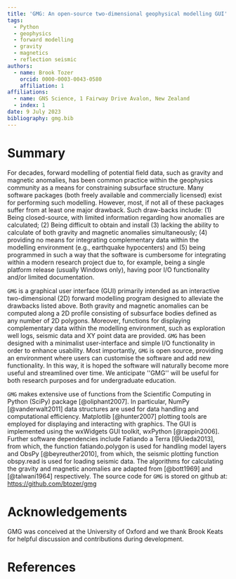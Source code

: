 ```yaml
---
title: 'GMG: An open-source two-dimensional geophysical modelling GUI'
tags:
  - Python
  - geophysics
  - forward modelling
  - gravity
  - magnetics
  - reflection seismic
authors:
  - name: Brook Tozer
    orcid: 0000-0003-0043-0580
    affiliation: 1
affiliations:
  - name: GNS Science, 1 Fairway Drive Avalon, New Zealand
  - index: 1
date: 9 July 2023
bibliography: gmg.bib
---
```


# Summary
 
For decades, forward modelling of potential field data, such as gravity and magnetic 
anomalies, has been common practice within the geophysics community as a means for 
constraining subsurface structure. Many software packages (both freely available 
and commercially licensed) exist for performing such modelling. However, most, if not 
all of these packages suffer from at least one major drawback. Such draw-backs
include: (1) Being closed-source, with limited information regarding how anomalies are 
calculated; (2) Being difficult to obtain and install (3) lacking the ability 
to calculate of both gravity and magnetic anomalies simultaneously; (4) providing no means 
for integrating complementary data within the modelling environment (e.g., earthquake hypocenters) and 
(5) being programmed in such a way that the software is cumbersome for integrating within 
a modern research project due to, for example, being a single platform 
release (usually Windows only), having poor I/O functionality and/or limited documentation.

``GMG`` is a graphical user interface (GUI) primarily intended as an interactive two-dimensional (2D) forward 
modelling program designed to alleviate the drawbacks listed above. Both gravity and magnetic 
anomalies can be computed along a 2D profile consisting of subsurface bodies defined as any number 
of 2D polygons. Moreover, functions for displaying complementary data within the modelling environment, 
such as exploration well logs, seismic data and XY point data are provided. ``GMG`` has been designed 
with a minimalist user-interface and simple I/O functionality in order to enhance usability. Most importantly, ``GMG`` 
is open source, providing an environment where users can customise the software and add new functionality. 
In this way, it is hoped the software will naturally become more useful and streamlined over time. We anticipate 
''GMG'' will be useful for both research purposes and for undergraduate education.

``GMG`` makes extensive use of functions from
the Scientific Computing in Python (SciPy) package [@oliphant2007]. In
particular, NumPy [@vanderwalt2011] data structures are used for data
handling and computational efficiency. Matplotlib [@hunter2007] plotting tools
are employed for displaying and interacting with graphics. The GUI is
implemented using the wxWidgets GUI toolkit, wxPython [@rappin2006].
Further software dependencies include Fatiando a Terra [@Uieda2013],
from which, the function fatiando.polygon is used for handling model layers and
ObsPy [@beyreuther2010], from which, the seismic plotting function
obspy.read is used for loading seismic data. The algorithms for calculating the
gravity and magnetic anomalies are adapted from [@bott1969] and [@talwani1964] respectively. 
The source code for ``GMG`` is stored on github at: https://github.com/btozer/gmg

# Acknowledgements

GMG was conceived at the University of Oxford and we thank Brook Keats for helpful discussion and 
contributions during development.

# References
